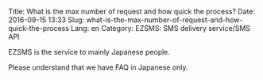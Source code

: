 Title: What is the max number of request and how quick the process?
Date: 2016-09-15 13:33
Slug: what-is-the-max-number-of-request-and-how-quick-the-process
Lang: en
Category: EZSMS: SMS delivery service/SMS API

EZSMS is the service to mainly Japanese people.

Please understand that we have FAQ in Japanese only.